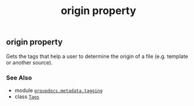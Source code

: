 ﻿---
title: origin property
second_title: GroupDocs.Metadata for Python via .NET API References
description: 
type: docs
url: /python-net/groupdocs.metadata.tagging/tags/origin/
is_root: false
weight: 70
---

## origin property


Gets the tags that help a user to determine the origin of a file (e.g. template or another source).

### See Also
* module [`groupdocs.metadata.tagging`](../../)
* class [`Tags`](/metadata/python-net/groupdocs.metadata.tagging/tags)

